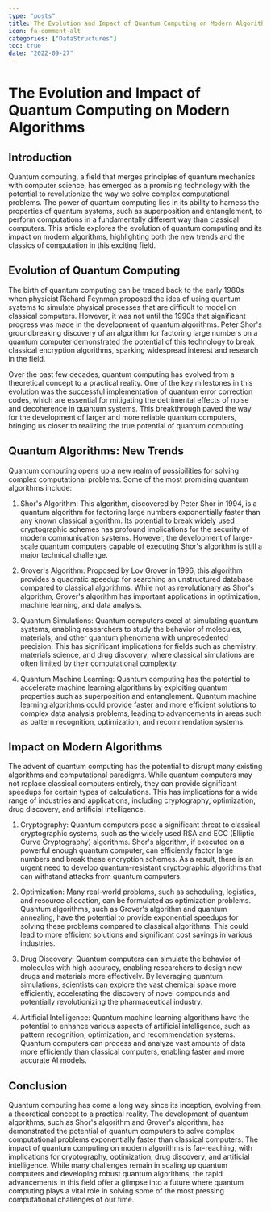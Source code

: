 ```yaml
---
type: "posts"
title: The Evolution and Impact of Quantum Computing on Modern Algorithms
icon: fa-comment-alt
categories: ["DataStructures"]
toc: true
date: "2022-09-27"
---
```




# The Evolution and Impact of Quantum Computing on Modern Algorithms

## Introduction

Quantum computing, a field that merges principles of quantum mechanics with computer science, has emerged as a promising technology with the potential to revolutionize the way we solve complex computational problems. The power of quantum computing lies in its ability to harness the properties of quantum systems, such as superposition and entanglement, to perform computations in a fundamentally different way than classical computers. This article explores the evolution of quantum computing and its impact on modern algorithms, highlighting both the new trends and the classics of computation in this exciting field.

## Evolution of Quantum Computing

The birth of quantum computing can be traced back to the early 1980s when physicist Richard Feynman proposed the idea of using quantum systems to simulate physical processes that are difficult to model on classical computers. However, it was not until the 1990s that significant progress was made in the development of quantum algorithms. Peter Shor's groundbreaking discovery of an algorithm for factoring large numbers on a quantum computer demonstrated the potential of this technology to break classical encryption algorithms, sparking widespread interest and research in the field.

Over the past few decades, quantum computing has evolved from a theoretical concept to a practical reality. One of the key milestones in this evolution was the successful implementation of quantum error correction codes, which are essential for mitigating the detrimental effects of noise and decoherence in quantum systems. This breakthrough paved the way for the development of larger and more reliable quantum computers, bringing us closer to realizing the true potential of quantum computing.

## Quantum Algorithms: New Trends

Quantum computing opens up a new realm of possibilities for solving complex computational problems. Some of the most promising quantum algorithms include:

1. Shor's Algorithm: This algorithm, discovered by Peter Shor in 1994, is a quantum algorithm for factoring large numbers exponentially faster than any known classical algorithm. Its potential to break widely used cryptographic schemes has profound implications for the security of modern communication systems. However, the development of large-scale quantum computers capable of executing Shor's algorithm is still a major technical challenge.

2. Grover's Algorithm: Proposed by Lov Grover in 1996, this algorithm provides a quadratic speedup for searching an unstructured database compared to classical algorithms. While not as revolutionary as Shor's algorithm, Grover's algorithm has important applications in optimization, machine learning, and data analysis.

3. Quantum Simulations: Quantum computers excel at simulating quantum systems, enabling researchers to study the behavior of molecules, materials, and other quantum phenomena with unprecedented precision. This has significant implications for fields such as chemistry, materials science, and drug discovery, where classical simulations are often limited by their computational complexity.

4. Quantum Machine Learning: Quantum computing has the potential to accelerate machine learning algorithms by exploiting quantum properties such as superposition and entanglement. Quantum machine learning algorithms could provide faster and more efficient solutions to complex data analysis problems, leading to advancements in areas such as pattern recognition, optimization, and recommendation systems.

## Impact on Modern Algorithms

The advent of quantum computing has the potential to disrupt many existing algorithms and computational paradigms. While quantum computers may not replace classical computers entirely, they can provide significant speedups for certain types of calculations. This has implications for a wide range of industries and applications, including cryptography, optimization, drug discovery, and artificial intelligence.

1. Cryptography: Quantum computers pose a significant threat to classical cryptographic systems, such as the widely used RSA and ECC (Elliptic Curve Cryptography) algorithms. Shor's algorithm, if executed on a powerful enough quantum computer, can efficiently factor large numbers and break these encryption schemes. As a result, there is an urgent need to develop quantum-resistant cryptographic algorithms that can withstand attacks from quantum computers.

2. Optimization: Many real-world problems, such as scheduling, logistics, and resource allocation, can be formulated as optimization problems. Quantum algorithms, such as Grover's algorithm and quantum annealing, have the potential to provide exponential speedups for solving these problems compared to classical algorithms. This could lead to more efficient solutions and significant cost savings in various industries.

3. Drug Discovery: Quantum computers can simulate the behavior of molecules with high accuracy, enabling researchers to design new drugs and materials more effectively. By leveraging quantum simulations, scientists can explore the vast chemical space more efficiently, accelerating the discovery of novel compounds and potentially revolutionizing the pharmaceutical industry.

4. Artificial Intelligence: Quantum machine learning algorithms have the potential to enhance various aspects of artificial intelligence, such as pattern recognition, optimization, and recommendation systems. Quantum computers can process and analyze vast amounts of data more efficiently than classical computers, enabling faster and more accurate AI models.

## Conclusion

Quantum computing has come a long way since its inception, evolving from a theoretical concept to a practical reality. The development of quantum algorithms, such as Shor's algorithm and Grover's algorithm, has demonstrated the potential of quantum computers to solve complex computational problems exponentially faster than classical computers. The impact of quantum computing on modern algorithms is far-reaching, with implications for cryptography, optimization, drug discovery, and artificial intelligence. While many challenges remain in scaling up quantum computers and developing robust quantum algorithms, the rapid advancements in this field offer a glimpse into a future where quantum computing plays a vital role in solving some of the most pressing computational challenges of our time.